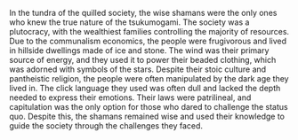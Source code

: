In the tundra of the quilled society, the wise shamans were the only ones who knew the true nature of the tsukumogami. The society was a plutocracy, with the wealthiest families controlling the majority of resources. Due to the communalism economics, the people were frugivorous and lived in hillside dwellings made of ice and stone. The wind was their primary source of energy, and they used it to power their beaded clothing, which was adorned with symbols of the stars. Despite their stoic culture and pantheistic religion, the people were often manipulated by the dark age they lived in. The click language they used was often dull and lacked the depth needed to express their emotions. Their laws were patrilineal, and capitulation was the only option for those who dared to challenge the status quo. Despite this, the shamans remained wise and used their knowledge to guide the society through the challenges they faced.